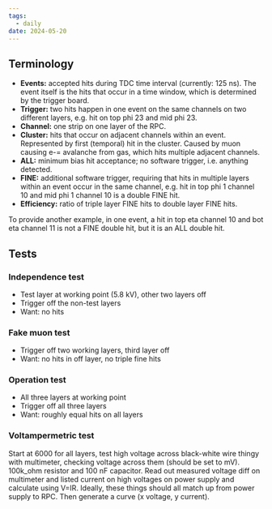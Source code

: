 ```yaml
---
tags:
  - daily
date: 2024-05-20
---
```

## Terminology
- **Events:** accepted hits during TDC time interval (currently: 125 ns). The event itself is the hits that occur in a time window, which is determined by the trigger board.
- **Trigger:** two hits happen in one event on the same channels on two different layers, e.g. hit on top phi 23 and mid phi 23.
- **Channel:** one strip on one layer of the RPC.
- **Cluster:** hits that occur on adjacent channels within an event. Represented by first (temporal) hit in the cluster. Caused by muon causing e-= avalanche from gas, which hits multiple adjacent channels.
- **ALL:** minimum bias hit acceptance; no software trigger, i.e. anything detected.
- **FINE:** additional software trigger, requiring that hits in multiple layers within an event occur in the same channel, e.g. hit in top phi 1 channel 10 and mid phi 1 channel 10 is a double FINE hit.
- **Efficiency:** ratio of triple layer FINE hits to double layer FINE hits.

To provide another example, in one event, a hit in top eta channel 10 and bot eta channel 11 is not a FINE double hit, but it is an ALL double hit.

## Tests
### Independence test
- Test layer at working point (5.8 kV), other two layers off
- Trigger off the non-test layers
- Want: no hits

### Fake muon test
- Trigger off two working layers, third layer off
- Want: no hits in off layer, no triple fine hits

### Operation test
- All three layers at working point
- Trigger off all three layers
- Want: roughly equal hits on all layers

### Voltampermetric test
Start at 6000 for all layers, test high voltage across black-white wire thingy with multimeter, checking voltage across them (should be set to mV). 100k_ohm resistor and 100 nF capacitor. Read out measured voltage diff on multimeter and listed current on high voltages on power supply and calculate using V=IR. Ideally, these things should all match up from power supply to RPC. Then generate a curve (x voltage, y current).